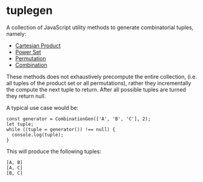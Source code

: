 # tuplegen

A collection of JavaScript utility methods to generate combinatorial tuples, namely:

- [Cartesian Product](https://en.wikipedia.org/wiki/Cartesian_product)
- [Power Set](https://en.wikipedia.org/wiki/Power_set)
- [Permutation](https://en.wikipedia.org/wiki/Permutation)
- [Combination](https://en.wikipedia.org/wiki/Combination)

These methods does not exhaustively precompute the entire collection, (i.e. all tuples of the product set or all permutations), rather they incrementally the compute the next tuple to return. After all possible tuples are turned they return null.

A typical use case would be:

```
const generator = CombinationGen(['A', 'B', 'C'], 2);
let tuple;
while ((tuple = generator()) !== null) {
  console.log(tuple);
}
```

This will produce the following tuples:

```
[A, B]
[A, C]
[B, C]
```
